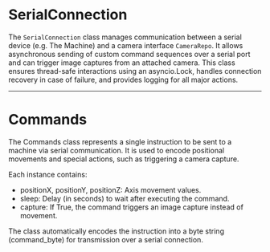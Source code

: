 # SerialConnection
The `SerialConnection` class manages communication between a serial device (e.g. The Machine) and a camera interface `CameraRepo`. It allows asynchronous sending of custom command sequences over a serial port and can trigger image captures from an attached camera. This class ensures thread-safe interactions using an asyncio.Lock, handles connection recovery in case of failure, and provides logging for all major actions.


---
# Commands
The Commands class represents a single instruction to be sent to a machine via serial communication. It is used to encode positional movements and special actions, such as triggering a camera capture.

Each instance contains:

- positionX, positionY, positionZ: Axis movement values.
- sleep: Delay (in seconds) to wait after executing the command.
- capture: If True, the command triggers an image capture instead of movement.

The class automatically encodes the instruction into a byte string (command_byte) for transmission over a serial connection.